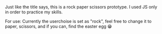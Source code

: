 Just like the title says, this is a rock paper scissors prototype. I used JS only in order to practice my skills. 

For use: Currently the userchoise is set as "rock", feel free to change it to paper, scissors, and if you can, find the easter egg 😁
